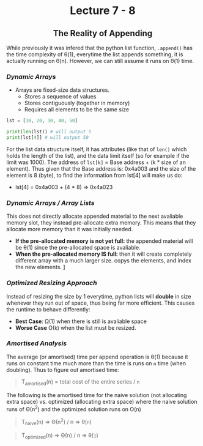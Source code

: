 <div align = "center">

# Lecture 7 - 8
## The Reality of Appending

</div>

While previously it was infered that the python list function, `.append()` has the time complexity of θ(1), everytime the list appends something, it is actually running on θ(n). However, we can still assume it runs on θ(1) time. 

### ***Dynamic Arrays***
- Arrays are fixed-size data structures.
  - Stores a sequence of values
  - Stores contiguously (together in memory)
  - Requires all elements to be the same size

```python
lst = [10, 20, 30, 40, 50]

print(len(lst)) # will output 5
print(lst[4]] # will output 50
```
For the list data structure itself, it has attributes (like that of `len()` which holds the length of the list), and the data limit itself (so for example if the limit was 1000). 
The address of `lst[k]` = Base address + (k * size of an element). Thus given that the Base address is: 0x4a003 and the size of the element is 8 (byte), to find the information from lst\[4] will make us do: 
- lst\[4] = 0x4a003 + (4 * 8) => 0x4a023


### ***Dynamic Arrays / Array Lists***
This does not directly allocate appended material to the next avaliable memory slot, they instead pre-allocate extra memory. This means that they allocate more memory than it was initially needed. 
- **If the pre-allocated memory is not yet full:** the appended material will be θ(1) since the pre-allocated space is avaliable.
- **When the pre-allocated memory IS full:** then it will create completely different array with a much larger size. copys the elements, and index the new elements. ]

### ***Optimized Resizing Approach***
Instead of resizing the size by 1 everytime, python lists will **double** in size whenever they run out of space, thus being far more efficient. This causes the runtime to behave differently:
- **Best Case**: Ω(1) when there is still is avaliable space
- **Worse Case** O(`k`) when the list must be resized.

### ***Amortised Analysis***
The average (or amortised) time per append operation is θ(1) because it runs on constant time much more than the time is runs on `n` time (when doubling). 
Thus to figure out amortised time: 
> T<sub>amortised</sub>(n) = total cost of the entire series / `n`

The following is the amortised time for the naive solution (not allocating extra space) vs. optimized (allocating extra space) where the naive solution runs of Θ(n<sup>2</sup>) and the optimized solution runs on O(n)
> T<sub>naive</sub>(n) => Θ(n<sup>2</sup>) / n => θ(`n`)

> T<sub>optimized</sub>(n) => Θ(n) / n => θ(`1`)

